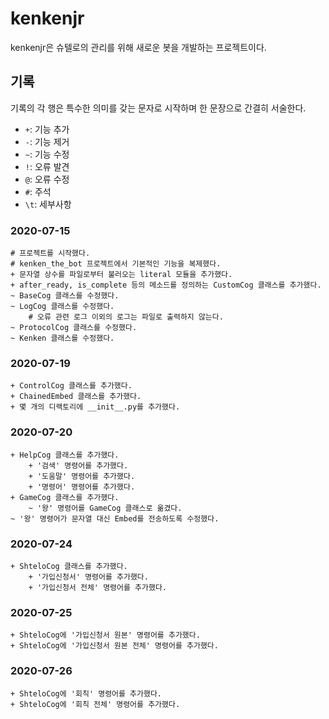 # kenkenjr

kenkenjr은 슈텔로의 관리를 위해 새로운 봇을 개발하는 프로젝트이다.

## 기록

기록의 각 행은 특수한 의미를 갖는 문자로 시작하며 한 문장으로 간결히 서술한다.

* `+`: 기능 추가
* `-`: 기능 제거
* `~`: 기능 수정
* `!`: 오류 발견
* `@`: 오류 수정
* `#`: 주석
* `\t`: 세부사항

### 2020-07-15

```
# 프로젝트를 시작했다.
# kenken_the_bot 프로젝트에서 기본적인 기능을 복제했다.
+ 문자열 상수를 파일로부터 불러오는 literal 모듈을 추가했다.
+ after_ready, is_complete 등의 메소드를 정의하는 CustomCog 클래스를 추가했다.
~ BaseCog 클래스를 수정했다.
~ LogCog 클래스를 수정했다.
    # 오류 관련 로그 이외의 로그는 파일로 출력하지 않는다.
~ ProtocolCog 클래스를 수정했다.
~ Kenken 클래스를 수정했다.
```

### 2020-07-19

```
+ ControlCog 클래스를 추가했다.
+ ChainedEmbed 클래스를 추가했다.
+ 몇 개의 디랙토리에 __init__.py를 추가했다.
```

### 2020-07-20

```
+ HelpCog 클래스를 추가했다.
    + '검색' 명령어를 추가했다.
    + '도움말' 명령어를 추가했다.
    + '명령어' 명령어를 추가했다.
+ GameCog 클래스를 추가했다.
    ~ '왕' 명령어를 GameCog 클래스로 옮겼다.
~ '왕' 명령어가 문자열 대신 Embed를 전송하도록 수정했다.
```

### 2020-07-24

```
+ ShteloCog 클래스를 추가했다.
    + '가입신청서' 명령어를 추가했다.
    + '가입신청서 전체' 명령어를 추가했다.
```

### 2020-07-25

```
+ ShteloCog에 '가입신청서 원본' 명령어를 추가했다.
+ ShteloCog에 '가입신청서 원본 전체' 명령어를 추가했다.
```

### 2020-07-26

```
+ ShteloCog에 '회칙' 명령어를 추가했다.
+ ShteloCog에 '회칙 전체' 명령어를 추가했다.
```
